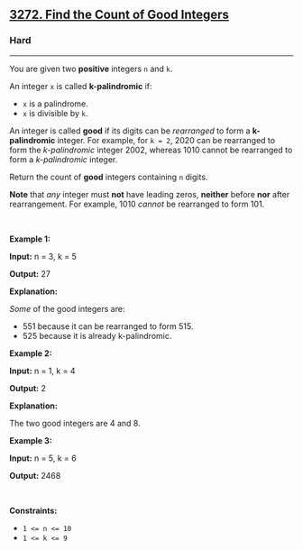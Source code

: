 <h2><a href="https://leetcode.com/problems/find-the-count-of-good-integers">3272. Find the Count of Good Integers</a></h2><h3>Hard</h3><hr><p>You are given two <strong>positive</strong> integers <code>n</code> and <code>k</code>.</p>

<p>An integer <code>x</code> is called <strong>k-palindromic</strong> if:</p>

<ul>
	<li><code>x</code> is a <span data-keyword="palindrome-integer">palindrome</span>.</li>
	<li><code>x</code> is divisible by <code>k</code>.</li>
</ul>

<p>An integer is called <strong>good</strong> if its digits can be <em>rearranged</em> to form a <strong>k-palindromic</strong> integer. For example, for <code>k = 2</code>, 2020 can be rearranged to form the <em>k-palindromic</em> integer 2002, whereas 1010 cannot be rearranged to form a <em>k-palindromic</em> integer.</p>

<p>Return the count of <strong>good</strong> integers containing <code>n</code> digits.</p>

<p><strong>Note</strong> that <em>any</em> integer must <strong>not</strong> have leading zeros, <strong>neither</strong> before <strong>nor</strong> after rearrangement. For example, 1010 <em>cannot</em> be rearranged to form 101.</p>

<p>&nbsp;</p>
<p><strong class="example">Example 1:</strong></p>

<div class="example-block">
<p><strong>Input:</strong> <span class="example-io">n = 3, k = 5</span></p>

<p><strong>Output:</strong> <span class="example-io">27</span></p>

<p><strong>Explanation:</strong></p>

<p><em>Some</em> of the good integers are:</p>

<ul>
	<li>551 because it can be rearranged to form 515.</li>
	<li>525 because it is already k-palindromic.</li>
</ul>
</div>

<p><strong class="example">Example 2:</strong></p>

<div class="example-block">
<p><strong>Input:</strong> <span class="example-io">n = 1, k = 4</span></p>

<p><strong>Output:</strong> <span class="example-io">2</span></p>

<p><strong>Explanation:</strong></p>

<p>The two good integers are 4 and 8.</p>
</div>

<p><strong class="example">Example 3:</strong></p>

<div class="example-block">
<p><strong>Input:</strong> <span class="example-io">n = 5, k = 6</span></p>

<p><strong>Output:</strong> <span class="example-io">2468</span></p>
</div>

<p>&nbsp;</p>
<p><strong>Constraints:</strong></p>

<ul>
	<li><code>1 &lt;= n &lt;= 10</code></li>
	<li><code>1 &lt;= k &lt;= 9</code></li>
</ul>
